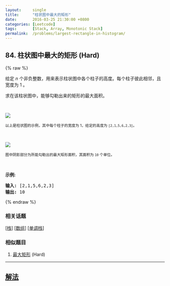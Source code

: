 ```yaml
---
layout:     single
title:      "柱状图中最大的矩形"
date:       2016-03-25 21:30:00 +0800
categories: [Leetcode]
tags:       [Stack, Array, Monotonic Stack]
permalink:  /problems/largest-rectangle-in-histogram/
---
```


## 84. 柱状图中最大的矩形 (Hard)

{% raw %}

<p>给定 <em>n</em> 个非负整数，用来表示柱状图中各个柱子的高度。每个柱子彼此相邻，且宽度为 1 。</p>

<p>求在该柱状图中，能够勾勒出来的矩形的最大面积。</p>

<p>&nbsp;</p>

<p><img src="https://assets.leetcode-cn.com/aliyun-lc-upload/uploads/2018/10/12/histogram.png"></p>

<p><small>以上是柱状图的示例，其中每个柱子的宽度为 1，给定的高度为&nbsp;<code>[2,1,5,6,2,3]</code>。</small></p>

<p>&nbsp;</p>

<p><img src="https://assets.leetcode-cn.com/aliyun-lc-upload/uploads/2018/10/12/histogram_area.png"></p>

<p><small>图中阴影部分为所能勾勒出的最大矩形面积，其面积为&nbsp;<code>10</code>&nbsp;个单位。</small></p>

<p>&nbsp;</p>

<p><strong>示例:</strong></p>

<pre><strong>输入:</strong> [2,1,5,6,2,3]
<strong>输出:</strong> 10</pre>

{% endraw %}

### 相关话题
  [[栈](https://github.com/openset/leetcode/tree/master/tag/stack/README.md)]
  [[数组](https://github.com/openset/leetcode/tree/master/tag/array/README.md)]
  [[单调栈](https://github.com/openset/leetcode/tree/master/tag/monotonic-stack/README.md)]

### 相似题目
  1. [最大矩形](/problems/maximal-rectangle) (Hard)

---

## [解法](https://github.com/openset/leetcode/tree/master/problems/largest-rectangle-in-histogram)
